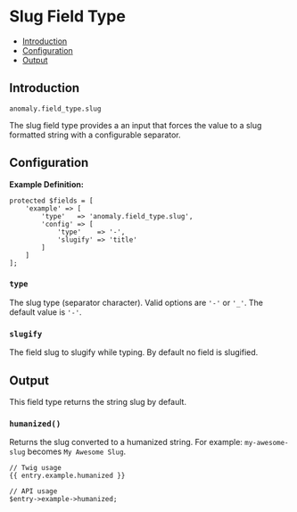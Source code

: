 # Slug Field Type

- [Introduction](#introduction)
- [Configuration](#configuration)
- [Output](#output)


<a name="introduction"></a>
## Introduction

`anomaly.field_type.slug`

The slug field type provides a an input that forces the value to a slug formatted string with a configurable separator.


<a name="configuration"></a>
## Configuration

**Example Definition:**

    protected $fields = [
        'example' => [
            'type'   => 'anomaly.field_type.slug',
            'config' => [
                'type'    => '-',
                'slugify' => 'title'
            ]
        ]
    ];

### `type`

The slug type (separator character). Valid options are `'-'` or `'_'`. The default value is `'-'`.

### `slugify`

The field slug to slugify while typing. By default no field is slugified.


<a name="output"></a>
## Output

This field type returns the string slug by default.

### `humanized()`

Returns the slug converted to a humanized string. For example: `my-awesome-slug` becomes `My Awesome Slug`. 

    // Twig usage
    {{ entry.example.humanized }}
    
    // API usage
    $entry->example->humanized;
